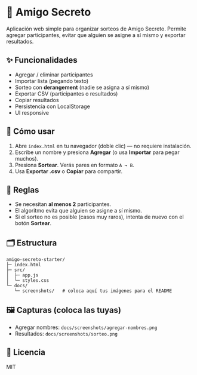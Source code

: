 # 🎁 Amigo Secreto

Aplicación web simple para organizar sorteos de Amigo Secreto. Permite agregar participantes, evitar que alguien se asigne a sí mismo y exportar resultados.

## ✨ Funcionalidades
- Agregar / eliminar participantes
- Importar lista (pegando texto)
- Sorteo con **derangement** (nadie se asigna a sí mismo)
- Exportar CSV (participantes o resultados)
- Copiar resultados
- Persistencia con LocalStorage
- UI responsive

## 🚀 Cómo usar
1. Abre `index.html` en tu navegador (doble clic) — no requiere instalación.
2. Escribe un nombre y presiona **Agregar** (o usa **Importar** para pegar muchos).
3. Presiona **Sortear**. Verás pares en formato `A → B`.
4. Usa **Exportar .csv** o **Copiar** para compartir.

## 🧪 Reglas
- Se necesitan **al menos 2** participantes.
- El algoritmo evita que alguien se asigne a sí mismo.
- Si el sorteo no es posible (casos muy raros), intenta de nuevo con el botón **Sortear**.

## 🗂️ Estructura
```
amigo-secreto-starter/
├─ index.html
├─ src/
│  ├─ app.js
│  └─ styles.css
└─ docs/
   └─ screenshots/   # coloca aquí tus imágenes para el README
```

## 🖼️ Capturas (coloca las tuyas)
- Agregar nombres: `docs/screenshots/agregar-nombres.png`
- Resultados: `docs/screenshots/sorteo.png`

## 📄 Licencia
MIT
